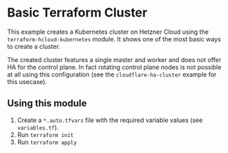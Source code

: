 # Basic Terraform Cluster

This example creates a Kubernetes cluster on Hetzner Cloud using the `terraform-hcloud-kubernetes` module. It shows one
of the most basic ways to create a cluster.

The created cluster features a single master and worker and does not offer HA for the control plane. In fact rotating
control plane nodes is not possible at all using this configuration (see the `cloudflare-ha-cluster` example for this
usecase).

## Using this module
1. Create a `*.auto.tfvars` file with the required variable values (see `variables.tf`).
2. Run `terraform init`
3. Run `terraform apply`

